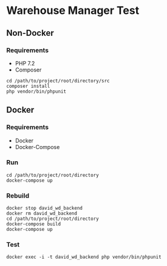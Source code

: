 
# Warehouse Manager Test

## Non-Docker

### Requirements

* PHP 7.2
* Composer


```
cd /path/to/project/root/directory/src
composer install
php vendor/bin/phpunit
```

## Docker

### Requirements

* Docker
* Docker-Compose

### Run

```
cd /path/to/project/root/directory
docker-compose up
```

### Rebuild

```
docker stop david_wd_backend
docker rm david_wd_backend
cd /path/to/project/root/directory
docker-compose build
docker-compose up
```

### Test

```
docker exec -i -t david_wd_backend php vendor/bin/phpunit
```
